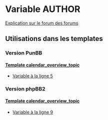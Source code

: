 # Variable AUTHOR
[Explication sur le forum des forums](http://forum.forumactif.com/t294113-listing-des-variables#AUTHOR)

## Utilisations dans les templates

### Version PunBB

#### [Template calendar_overview_topic](punbb/calendar_overview_topic.md)
* [Variable à la ligne 5](../punbb/calendar_overview_topic.tpl#L5)

### Version phpBB2

#### [Template calendar_overview_topic](subsilver/calendar_overview_topic.md)
* [Variable à la ligne 9](../subsilver/calendar_overview_topic.tpl#L9)